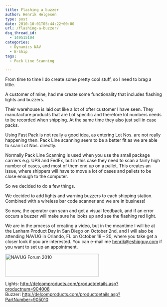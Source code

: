```yaml
---
title: Flashing a buzzer
author: Henrik Helgesen
type: post
date: 2010-10-01T05:44:22+00:00
url: /flashing-a-buzzer/
dsq_thread_id:
  - 149515104
categories:
  - Dynamics NAV
  - E-Ship
tags:
  - Pack Line Scanning

---
```

From time to time I do create some pretty cool stuff, so I need to brag a little.

A customer of mine, had me create some functionality that includes flashing lights and buzzers.

<!--more-->Their warehouse is laid out like a lot of ofter customer I have seen. They manufacture products that are Lot specific and therefore lot numbers needs to be recorded when shipping. At the same time they also just sell in case packs.

Using Fast Pack is not really a good idea, as entering Lot Nos. are not really happening then. Pack Line scanning seem to be a better fit as we are able to scan Lot Nos. directly.

Normally Pack Line Scanning is used when you use the small package carriers e.g. UPS and FedEx, but in this case they need to scan a fairly high number of cases, and most of them end up on a pallet. This creates an issue, where shippers will have to move a lot of cases and pallets to be close enough to the computer.

So we decided to do a few things.

We decided to add lights and warning buzzers to each shipping station. Combined with a wireless bar code scanner and we are in business!

So now, the operator can scan and get a visual feedback, and if an error occurs a buzzer will make sure he looks up and see the flashing red light.

We are in the process of creating a video, but in the meantime I will be at the Lanham Product Day in San Diego on October 2nd, and I will also be attending NAVUG in Orlando, FL on October 18 &#8211; 20, where you take get a closer look if you are interested. You can e-mail me henrik@eshipguy.com if you want to set up an appointment.

<a href="http://www.navug.com/forum-2010" target="_blank"><img decoding="async" loading="lazy" class="alignleft size-medium wp-image-55" title="navug-2010" src="https://i0.wp.com/eshipguy.com/wp-content/uploads/2010/09/navug-2010.png?resize=300%2C73&#038;ssl=1" alt="NAVUG Forum 2010" width="300" height="73" data-recalc-dims="1" /></a>

Lights: http://delcomproducts.com/productdetails.asp?productnum=904008  
Buzzer: http://delcomproducts.com/productdetails.asp?PartNumber=905010